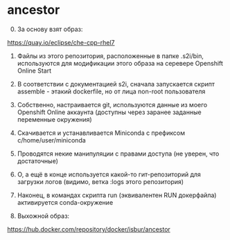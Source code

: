 # ancestor
0. За основу взят образ:

https://quay.io/eclipse/che-cpp-rhel7

1. Файлы из этого репозитория, расположенные в папке .s2i/bin, используются для модификации этого образа на серевере Openshift Online Start

2. В соответствии с документацией s2i, сначала запускается скрипт assemble - этакий dockerfile, но от лица non-root пользователя
  1. Собственно, настраивается git, используются данные из моего Openshift Online аккаунта (доступны через заранее заданные переменные окружения)
  2. Скачивается и устанавливается Miniconda с префиксом c/home/user/miniconda
  3. Проводятся некие манипуляции с правами доступа (не уверен, что достаточные)
  4. О, а ещё в конце используется какой-то гит-репозиторий для загрузки логов (видимо, ветка :logs этого репозитория)

3. Наконец, в командах скрипта run (эквивалентен RUN докерфайла) активируется conda-окружение

4. Выхожной образ:

https://hub.docker.com/repository/docker/isbur/ancestor
